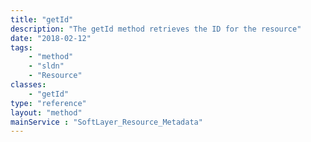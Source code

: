 ```yaml
---
title: "getId"
description: "The getId method retrieves the ID for the resource"
date: "2018-02-12"
tags:
    - "method"
    - "sldn"
    - "Resource"
classes:
    - "getId"
type: "reference"
layout: "method"
mainService : "SoftLayer_Resource_Metadata"
---
```

